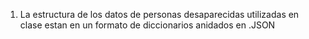1. La estructura de los datos de personas desaparecidas utilizadas en clase estan en un formato de diccionarios anidados en .JSON 
